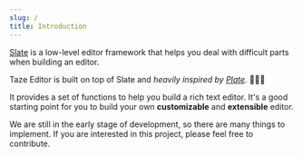 ```yaml
---
slug: /
title: Introduction
---
```


[Slate](https://github.com/ianstormtaylor/slate) is a low-level editor framework
that helps you deal with difficult parts when building an editor.

Taze Editor is built on top of Slate and _heavily inspired by
[Plate](https://github.com/udecode/plate)._ 🧙‍♂️✨

It provides a set of functions to help you build a rich text editor. It's a good
starting point for you to build your own **customizable** and **extensible**
editor.

We are still in the early stage of development, so there are many things to
implement. If you are interested in this project, please feel free to
contribute.
